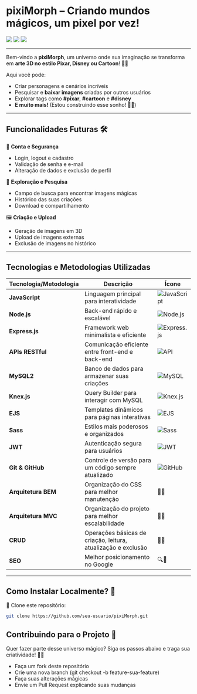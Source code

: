 # **pixiMorph** – Criando mundos mágicos, um pixel por vez! 

<div align="start">
  <img src="https://img.shields.io/badge/Pixar-3D%20Magic-8A2BE2?style=for-the-badge&logo=adobe&logoColor=white">
  <img src="https://img.shields.io/badge/Disney-Fantasy%20World-8A2BE2?style=for-the-badge&logo=disney&logoColor=white">
  <img src="https://img.shields.io/badge/Cartoon%20Network-Animated%20Fun-8A2BE2?style=for-the-badge&logo=cartoonnetwork&logoColor=white">
</div>

---

Bem-vindo a **pixiMorph**, um universo onde sua imaginação se transforma em **arte 3D no estilo Pixar, Disney ou Cartoon**! 🎨💜  

Aqui você pode:

- Criar personagens e cenários incríveis  
- Pesquisar e **baixar imagens** criadas por outros usuários  
- Explorar tags como **#pixar**, **#cartoon** e **#disney**  
- **E muito mais!** (Estou construindo esse sonho! 🚀💜)  

---

## **Funcionalidades Futuras** 🛠️  

🔐 **Conta e Segurança**  
- Login, logout e cadastro  
- Validação de senha e e-mail  
- Alteração de dados e exclusão de perfil  

🔎 **Exploração e Pesquisa**  
- Campo de busca para encontrar imagens mágicas  
- Histórico das suas criações  
- Download e compartilhamento  

🖼️ **Criação e Upload**  
- Geração de imagens em 3D  
- Upload de imagens externas  
- Exclusão de imagens no histórico  

---

## **Tecnologias e Metodologias Utilizadas**  

| **Tecnologia/Metodologia** | **Descrição** | **Ícone** |
|----------------------|-----------------|----------------|
| **JavaScript** | Linguagem principal para interatividade | ![JavaScript](https://img.shields.io/badge/JavaScript-8A2BE2?style=for-the-badge&logo=javascript&logoColor=white) |
| **Node.js** | Back-end rápido e escalável | ![Node.js](https://img.shields.io/badge/Node.js-8A2BE2?style=for-the-badge&logo=node.js&logoColor=white) |
| **Express.js** | Framework web minimalista e eficiente | ![Express.js](https://img.shields.io/badge/Express.js-8A2BE2?style=for-the-badge&logo=express&logoColor=white) |
| **APIs RESTful** | Comunicação eficiente entre front-end e back-end | ![API](https://img.shields.io/badge/APIs%20RESTful-8A2BE2?style=for-the-badge&logo=fastapi&logoColor=white) |
| **MySQL2** | Banco de dados para armazenar suas criações | ![MySQL](https://img.shields.io/badge/MySQL-8A2BE2?style=for-the-badge&logo=mysql&logoColor=white) |
| **Knex.js** | Query Builder para interagir com MySQL | ![Knex.js](https://img.shields.io/badge/Knex.js-8A2BE2?style=for-the-badge&logo=knex&logoColor=white) |
| **EJS** | Templates dinâmicos para páginas interativas | ![EJS](https://img.shields.io/badge/EJS-8A2BE2?style=for-the-badge) |
| **Sass** | Estilos mais poderosos e organizados | ![Sass](https://img.shields.io/badge/Sass-8A2BE2?style=for-the-badge&logo=sass&logoColor=white) |
| **JWT** | Autenticação segura para usuários | ![JWT](https://img.shields.io/badge/JWT-8A2BE2?style=for-the-badge&logo=jsonwebtokens) |
| **Git & GitHub** | Controle de versão para um código sempre atualizado | ![GitHub](https://img.shields.io/badge/GitHub-8A2BE2?style=for-the-badge&logo=github) |
| **Arquitetura BEM** | Organização do CSS para melhor manutenção | 🎨💜 |
| **Arquitetura MVC** | Organização do projeto para melhor escalabilidade | 📂💜 |
| **CRUD** | Operações básicas de criação, leitura, atualização e exclusão | 🔄💜 |
| **SEO** | Melhor posicionamento no Google | 🔍💜 |


---

## **Como Instalar Localmente?** 💜 

🔽 Clone este repositório:
```bash
git clone https://github.com/seu-usuario/pixiMorph.git
```

## **Contribuindo para o Projeto** 🤝

Quer fazer parte desse universo mágico? Siga os passos abaixo e traga sua criatividade! 🚀💜

- Faça um fork deste repositório
- Crie uma nova branch (git checkout -b feature-sua-feature)
- Faça suas alterações mágicas
- Envie um Pull Request explicando suas mudanças

